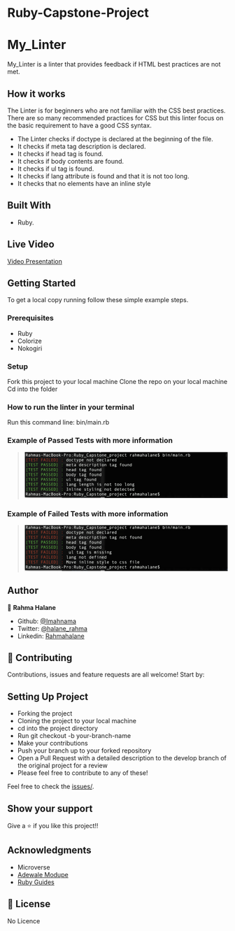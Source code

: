 # Ruby-Capstone-Project
# My_Linter
My_Linter is a linter that provides feedback if HTML best practices are not met.

## How it works

The Linter is for beginners who are not familiar with the CSS best practices. There are so many recommended practices for CSS but this linter focus on the basic requirement to have a good CSS syntax.

- The Linter checks if doctype is declared at the beginning of the file.
- It checks if meta tag description is declared.
- It checks if head tag is found.
- It checks if body contents are found.
- It checks if ul tag is found.
- It checks if lang attribute is found and that it is not too long.
- It checks that no elements have an inline style

## Built With

- Ruby.

## Live Video

[ Video Presentation]()

## Getting Started

To get a local copy running follow these simple example steps.

### Prerequisites

- Ruby
- Colorize
- Nokogiri

### Setup

Fork this project to your local machine
Clone the repo on your local machine
Cd into the folder

### How to run the linter in your terminal

Run this command line: bin/main.rb

### Example of Passed Tests with more information

> ![screenshot](11.png)

### Example of Failed Tests with more information

> ![screenshot](12.png)

## Author

👤 **Rahma Halane**

- Github: [@Imahnama](https://github.com/imahnama)
- Twitter: [@halane_rahma](https://twitter.com/halane_rahma)
- Linkedin: [Rahmahalane](https://linkedin.com/Rahmahalane)

## 🤝 Contributing

Contributions, issues and feature requests are all welcome! Start by:

## Setting Up Project

- Forking the project
- Cloning the project to your local machine
- cd into the project directory
- Run git checkout -b your-branch-name
- Make your contributions
- Push your branch up to your forked repository
- Open a Pull Request with a detailed description to the develop branch of the original project for a review
- Please feel free to contribute to any of these!

Feel free to check the [issues/](https://github.com/imahnama/Ruby-Capstone-Project/issues).

## Show your support

Give a ⭐️ if you like this project!!

## Acknowledgments

- Microverse
- [Adewale Modupe](https://github.com/Eshy10)
- [Ruby Guides](https://www.rubyguides.com/2012/01/parsing-html-in-ruby/)

## 📝 License

No Licence
